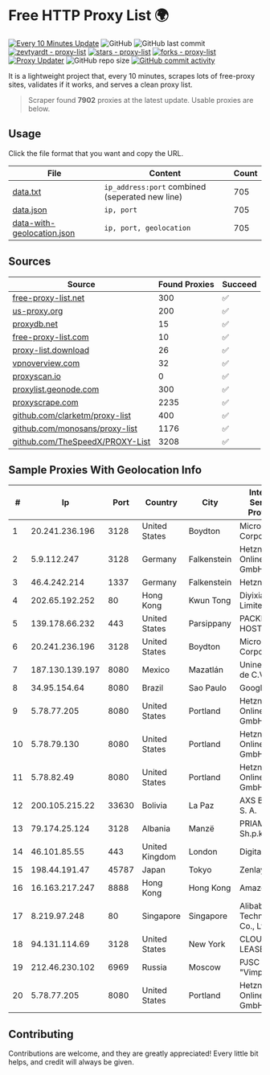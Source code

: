 
# Free HTTP Proxy List 🌍

[![Every 10 Minutes Update](https://github.com/mertguvencli/http-proxy-list/actions/workflows/main.yml/badge.svg?branch=main)](https://github.com/mertguvencli/http-proxy-list/actions/workflows/main.yml)
![GitHub](https://img.shields.io/github/license/mertguvencli/http-proxy-list)
![GitHub last commit](https://img.shields.io/github/last-commit/mertguvencli/http-proxy-list)
[![zevtyardt - proxy-list](https://img.shields.io/static/v1?label=zevtyardt&message=proxy-list&color=blue&logo=github)](https://github.com/zevtyardt/proxy-list "Go to GitHub repo")
[![stars - proxy-list](https://img.shields.io/github/stars/zevtyardt/proxy-list?style=social)](https://github.com/zevtyardt/proxy-list)
[![forks - proxy-list](https://img.shields.io/github/forks/zevtyardt/proxy-list?style=social)](https://github.com/zevtyardt/proxy-list)
[![Proxy Updater](https://github.com/zevtyardt/proxy-list/workflows/Proxy%20Updater/badge.svg)](https://github.com/zevtyardt/proxy-list/actions?query=workflow:"Proxy+Updater")
![GitHub repo size](https://img.shields.io/github/repo-size/zevtyardt/proxy-list)
[![GitHub commit activity](https://img.shields.io/github/commit-activity/m/zevtyardt/proxy-list?logo=commits)](https://github.com/zevtyardt/proxy-list/commits/main)

It is a lightweight project that, every 10 minutes, scrapes lots of free-proxy sites, validates if it works, and serves a clean proxy list.

> Scraper found **7902** proxies at the latest update. Usable proxies are below.

## Usage

Click the file format that you want and copy the URL.

|File|Content|Count|
|----|-------|-----|
|[data.txt](https://raw.githubusercontent.com/mertguvencli/http-proxy-list/main/proxy-list/data.txt)|`ip_address:port` combined (seperated new line)|705|
|[data.json](https://raw.githubusercontent.com/mertguvencli/http-proxy-list/main/proxy-list/data.json)|`ip, port`|705|
|[data-with-geolocation.json](https://raw.githubusercontent.com/mertguvencli/http-proxy-list/main/proxy-list/data-with-geolocation.json)|`ip, port, geolocation`|705|

## Sources

|Source|Found Proxies|Succeed|
|------|-------------|-------|
|[free-proxy-list.net](https://free-proxy-list.net)|300|✅|
|[us-proxy.org](https://www.us-proxy.org)|200|✅|
|[proxydb.net](http://proxydb.net)|15|✅|
|[free-proxy-list.com](https://free-proxy-list.com/?page=&port=&type%5B%5D=http&type%5B%5D=https&up_time=0&search=Search)|10|✅|
|[proxy-list.download](https://www.proxy-list.download/HTTP)|26|✅|
|[vpnoverview.com](https://vpnoverview.com/privacy/anonymous-browsing/free-proxy-servers)|32|✅|
|[proxyscan.io](https://www.proxyscan.io)|0|✅|
|[proxylist.geonode.com](https://proxylist.geonode.com/api/proxy-list?limit=300&page=1&sort_by=lastChecked&sort_type=desc&protocols=http,https)|300|✅|
|[proxyscrape.com](https://api.proxyscrape.com/v2/?request=displayproxies&protocol=http&timeout=10000&country=all&ssl=all&anonymity=all)|2235|✅|
|[github.com/clarketm/proxy-list](https://raw.githubusercontent.com/clarketm/proxy-list/master/proxy-list-raw.txt)|400|✅|
|[github.com/monosans/proxy-list](https://raw.githubusercontent.com/monosans/proxy-list/main/proxies/http.txt)|1176|✅|
|[github.com/TheSpeedX/PROXY-List](https://raw.githubusercontent.com/TheSpeedX/PROXY-List/master/http.txt)|3208|✅|


## Sample Proxies With Geolocation Info

|#|Ip|Port|Country|City|Internet Service Provider|
|-|--|----|-------|----|-------------------------|
|1|20.241.236.196|3128|United States|Boydton|Microsoft Corporation|
|2|5.9.112.247|3128|Germany|Falkenstein|Hetzner Online GmbH|
|3|46.4.242.214|1337|Germany|Falkenstein|Hetzner|
|4|202.65.192.252|80|Hong Kong|Kwun Tong|Diyixian.com Limited|
|5|139.178.66.232|443|United States|Parsippany|PACKET-HOST|
|6|20.241.236.196|3128|United States|Boydton|Microsoft Corporation|
|7|187.130.139.197|8080|Mexico|Mazatlán|Uninet S.A. de C.V.|
|8|34.95.154.64|8080|Brazil|Sao Paulo|Google LLC|
|9|5.78.77.205|8080|United States|Portland|Hetzner Online GmbH|
|10|5.78.79.130|8080|United States|Portland|Hetzner Online GmbH|
|11|5.78.82.49|8080|United States|Portland|Hetzner Online GmbH|
|12|200.105.215.22|33630|Bolivia|La Paz|AXS Bolivia S. A.|
|13|79.174.25.124|3128|Albania|Manzë|PRIAM NET Sh.p.k.|
|14|46.101.85.55|443|United Kingdom|London|DigitalOcean|
|15|198.44.191.47|45787|Japan|Tokyo|Zenlayer Inc|
|16|16.163.217.247|8888|Hong Kong|Hong Kong|Amazon.com|
|17|8.219.97.248|80|Singapore|Singapore|Alibaba (US) Technology Co., Ltd.|
|18|94.131.114.69|3128|United States|New York|CLOUD LEASE Ltd|
|19|212.46.230.102|6969|Russia|Moscow|PJSC "Vimpelcom"|
|20|5.78.77.205|8080|United States|Portland|Hetzner Online GmbH|



## Contributing

Contributions are welcome, and they are greatly appreciated! Every
little bit helps, and credit will always be given.

